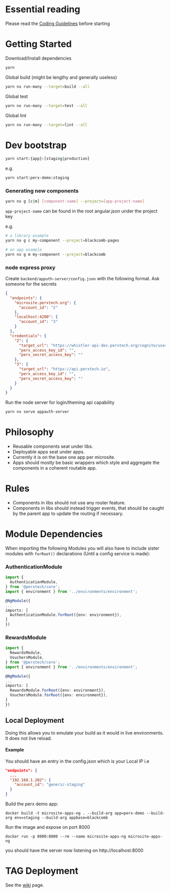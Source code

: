 # Essential reading

Please read the [Coding Guidelines](coding-guidelines.md) before starting

# Getting Started

Download/Install dependencies

```bash
yarn
```

Global build (might be lengthy and generally useless)

```bash
yarn nx run-many --target=build --all
```

Global test

```bash
yarn nx run-many --target=test --all
```

Global lint

```bash
yarn nx run-many --target=lint --all
```

# Dev bootstrap

```bash
yarn start:{app}:[staging|production]
```

e.g.
```bash
yarn start:perx-demo:staging
```

### Generating new components
```bash
yarn nx g [c|m] [component-name] --project=[app-project-name]
```
`app-project-name` can be found in the root angular.json under the project key

e.g. 
```bash
# a library example
yarn nx g c my-component --project=blackcomb-pages

# an app example
yarn nx g m my-component --project=blackcomb
```
### node express proxy

Create `backend/apputh-server/config.json` with the following format. Ask someone for the secrets

```json
{
  "endpoints": {
    "microsite.perxtech.org": {
      "account_id": "2"
    },
    "localhost:4200": {
      "account_id": "3"
    }
  },
  "credentials": {
    "2": {
      "target_url": "https://whistler-api-dev.perxtech.org/cognito/users",
      "perx_access_key_id": "",
      "perx_secret_access_key": ""
    },
    "3": {
      "target_url": "https://api.perxtech.io",
      "perx_access_key_id": "",
      "perx_secret_access_key": ""
    }
  }
}
```

Run the node server for login/theming api capability

```bash
yarn nx serve appauth-server
```

# Philosophy

- Reusable components seat under libs.
- Deployable apps seat under apps.
- Currently it is on the base one app per microsite.
- Apps should mostly be basic wrappers which style and aggregate the components in a coherent routable app.

# Rules

- Components in libs should not use any router feature.
- Components in libs should instead trigger events, that should be caught by the parent app to update the routing if necessary.

# Module Dependencies

When importing the following Modules you will also have to include sister modules with `forRoot()` declarations (Until a config service is made):

### AuthenticationModule

```typescript
import {
  AuthenticationModule,
} from '@perxtech/core';
import { environment } from '../environments/environment';

@NgModule({
...
imports: [
  AuthenticationModule.forRoot({env: environment}),
]
})

```

### RewardsModule

```typescript
import {
  RewardsModule,
  VouchersModule,
} from '@perxtech/core';
import { environment } from '../environments/environment';

@NgModule({
...
imports: [
  RewardsModule.forRoot({env: environment}),
  VouchersModule.forRoot({env: environment}),
]
})

```

## Local Deployment

Doing this allows you to emulate your build as it would in live environments. It does not live reload.

#### Example

You should have an entry in the config.json which is your Local IP i.e
```json
"endpoints": {
  ...
  "192.168.1.202": {
    "account_id": "generic-staging"
  }
}
```

Build the perx demo app:
```
docker build -t microsite-apps-ng . --build-arg app=perx-demo --build-arg env=staging --build-arg appbase=blackcomb
```

Run the image and expose on port 8000
```
docker run -p 8000:8000 --rm --name microsite-apps-ng microsite-apps-ng
```

you should have the server now listening on http://localhost:8000

# TAG Deployment

See the [wiki](../../wiki/Tag-Deployment) page.
